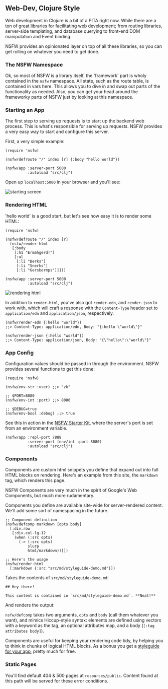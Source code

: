 ## Web-Dev, Clojure Style <a id="intro"></a>

Web development in Clojure is a bit of a PITA right now. While there
are a ton of great libraries for facilitating web development; from
routing libraries, server-side templating, and database querying to
front-end DOM manipulation and Event binding.

NSFW provides an opinionated layer on top of all these libraries, so you can
get rolling on whatever you need to get done.

### The NSFW Namespace <a id="the-nsfw-namespace"></a>

Ok, so most of NSFW is a library itself, the 'framework' part is wholy
contained in the `nsfw` namespace. All state, such as the route table,
is contained in vars here. This allows you to dive in and swap out
parts of the functionality as needed. Also, you can get your head
around the frameworky parts of NSFW just by looking at this namespace.

### Starting an App <a id="starting-an-app"></a>

The first step to serving up requests is to start up the backend web
process. This is what's responsible for serving up requests. NSFW
provides a very easy way to start and configure this server.

First, a very simple example:

    (require 'nsfw)

    (nsfw/defroute "/" index [r] {:body "hello world"})

    (nsfw/app :server-port 5000
              :autoload "src/clj")


Open up `localhost:5000` in your browser and you'll see:

![starting screen](http://f.cl.ly/items/3Z061f1O0k0p1r2W3j0G/Screen%20Shot%202013-08-20%20at%201.30.03%20AM.png)

### Rendering HTML <a id="rendering-html"></a>

'hello world' is a good start, but let's see how easy it is to render some HTML:

    (require 'nsfw)

    (nsfw/defroute "/" index [r]
      (nsfw/render-html
       [:body
        [:h1 "Ermahgerd!"]
        [:ul
         [:li "Berks"]
         [:li "Snerks"]
         [:li "Gersbermps"]]]))

    (nsfw/app :server-port 5000
              :autoload "src/clj")

![rendering html](http://f.cl.ly/items/2h1c3B0B2m3t103C1U2L/Screen%20Shot%202013-08-20%20at%201.26.35%20AM.png)


In addition to `render-html`, you've also got `render-edn`, and
`render-json` to work with, which will craft a response with the
`Content-Type` header set to `application/edn` and `application/json`,
respectively.


    (nsfw/render-edn {:hello "world"})
    ;;> Content-Type: application/edn, Body: "{:hello \"world\"}"

    (nsfw/render-json {:hello "world"})
    ;;> Content-Type: application/json, Body: "{\"hello\":\"world\"}"


### App Config <a id="app-config"></a>

Configuration values should be passed in through the environment. NSFW
provides several functions to get this done:


    (require 'nsfw)

    (nsfw/env-str :user) ;;> "zk"

    ;; $PORT=8080
    (nsfw/env-int :port) ;;> 8080

    ;; $DEBUG=true
    (nsfw/env-bool :debug) ;;> true


See this in action in the
[NSFW Starter Kit](https://github.com/zk/nsfw-starter), where the
server's port is set from an environment variable.


    (nsfw/app :repl-port 7888
              :server-port (env/int :port 8080)
              :autoload "src/clj")


### Components <a id="components"></a>

Components are custom html snippets you define that expand out into
full HTML blocks on rendering. Here's an example from this site, the
`markdown` tag, which renders this page.

NSFW Components are very much in the spirit of Google's Web
Components, but much more rudamentary.

Components you define are available site-wide for server-rendered
content. We'll add some sort of namespacing in the future.

    ;; Component definition
    (nsfw/defcomp markdown [opts body]
      [:div.row
       [:div.col-lg-12
        (when (:src opts)
          (-> (:src opts)
              slurp
              html/markdown))]])

    ;; Here's the usage
    (nsfw/render-html
      [:markdown {:src "src/md/styleguide-demo.md"}])

Takes the contents of `src/md/styleguide-demo.md`:

    ## Hey there!

    This content is contained in `src/md/styleguide-demo.md`. **Neat!**

And renders the output:

<div class="example">
<markdown src="src/md/styleguide-demo.md"></markdown>
</div>

`nsfw/defcomp` takes two arguments, `opts` and `body` (call them
whatever you want), and mimics Hiccup-style syntax: elements are
defined using vectors with a keyword as the tag, an optional
attributes map, and a body (`[:tag attributes body]`).

Components are useful for keeping your rendering code tidy, by helping
you to think in chunks of logical HTML blocks. As a bonus you get a
[styleguide for your app](/styleguide), pretty much for free.



### Static Pages <a id="static-pages"></a>

You'll find default 404 & 500 pages at `resources/public`. Content
found at this path will be served for these error conditions.

